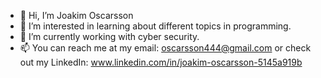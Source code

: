 - 👋 Hi, I’m Joakim Oscarsson
- 👀 I’m interested in learning about different topics in programming. 
- 🌱 I’m currently working with cyber security.
- 📫 You can reach me at my email: oscarsson444@gmail.com or check out my LinkedIn: www.linkedin.com/in/joakim-oscarsson-5145a919b

<!---
oscarsson444/oscarsson444 is a ✨ special ✨ repository because its `README.md` (this file) appears on your GitHub profile.
You can click the Preview link to take a look at your changes.
--->
